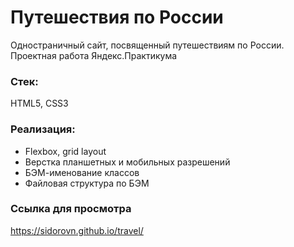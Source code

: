 # Путешествия по России
Одностраничный сайт, посвященный путешествиям по России. Проектная работа Яндекс.Практикума
### Стек:
HTML5, CSS3
### Реализация:
* Flexbox, grid layout
* Верстка планшетных и мобильных разрешений
* БЭМ-именование классов
* Файловая структура по БЭМ
### Ссылка для просмотра
https://sidorovn.github.io/travel/
